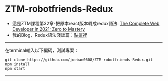 # ZTM-robotfriends-Redux
- 這是ZTM課程第32章-把原本react版本轉成redux語法: [The Complete Web Developer in 2021: Zero to Mastery](https://www.udemy.com/share/101WcU3@PmIBt_t88jjMG8EVg6-1kwjQhXimELEcZBblgulc2T0kWkDK1MUG6i_saQTnb0sb1A==/ "title")  
- 我的Blog，Redux語法淺談篇：[點這裡](https://www.notion.so/ZTM-Optional-Extra-Learning-Redux-621a5d4bb6f14e9faa54b3574d6dbbb4 "title")

---
在terminal輸入以下編碼，測試專案：

    git clone https://github.com/joeban0608/ZTM-robotfriends-Redux.git
    npm install
    npm start
---
